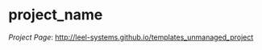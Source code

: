 project\_name
=============

*Project Page*: http://leel-systems.github.io/templates_unmanaged_project

